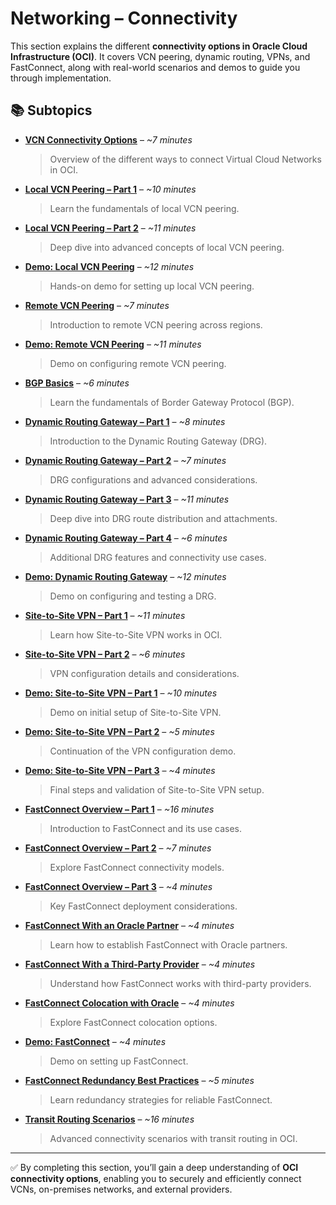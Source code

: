 # Networking – Connectivity  

This section explains the different **connectivity options in Oracle Cloud Infrastructure (OCI)**. It covers VCN peering, dynamic routing, VPNs, and FastConnect, along with real-world scenarios and demos to guide you through implementation.  

## 📚 Subtopics  

- [**VCN Connectivity Options**](VCN-Connectivity-Options.md) – *~7 minutes*  
  > Overview of the different ways to connect Virtual Cloud Networks in OCI.  

- [**Local VCN Peering – Part 1**](Local-VCN-Peering-Part-1.md) – *~10 minutes*  
  > Learn the fundamentals of local VCN peering.  

- [**Local VCN Peering – Part 2**](Local-VCN-Peering-Part-2.md) – *~11 minutes*  
  > Deep dive into advanced concepts of local VCN peering.  

- [**Demo: Local VCN Peering**](Demo-Local-VCN-Peering.md) – *~12 minutes*  
  > Hands-on demo for setting up local VCN peering.  

- [**Remote VCN Peering**](Remote-VCN-Peering.md) – *~7 minutes*  
  > Introduction to remote VCN peering across regions.  

- [**Demo: Remote VCN Peering**](Demo-Remote-VCN-Peering.md) – *~11 minutes*  
  > Demo on configuring remote VCN peering.  

- [**BGP Basics**](BGP-Basics.md) – *~6 minutes*  
  > Learn the fundamentals of Border Gateway Protocol (BGP).  

- [**Dynamic Routing Gateway – Part 1**](Dynamic-Routing-Gateway-Part-1.md) – *~8 minutes*  
  > Introduction to the Dynamic Routing Gateway (DRG).  

- [**Dynamic Routing Gateway – Part 2**](Dynamic-Routing-Gateway-Part-2.md) – *~7 minutes*  
  > DRG configurations and advanced considerations.  

- [**Dynamic Routing Gateway – Part 3**](Dynamic-Routing-Gateway-Part-3.md) – *~11 minutes*  
  > Deep dive into DRG route distribution and attachments.  

- [**Dynamic Routing Gateway – Part 4**](Dynamic-Routing-Gateway-Part-4.md) – *~6 minutes*  
  > Additional DRG features and connectivity use cases.  

- [**Demo: Dynamic Routing Gateway**](Demo-Dynamic-Routing-Gateway.md) – *~12 minutes*  
  > Demo on configuring and testing a DRG.  

- [**Site-to-Site VPN – Part 1**](Site-to-Site-VPN-Part-1.md) – *~11 minutes*  
  > Learn how Site-to-Site VPN works in OCI.  

- [**Site-to-Site VPN – Part 2**](Site-to-Site-VPN-Part-2.md) – *~6 minutes*  
  > VPN configuration details and considerations.  

- [**Demo: Site-to-Site VPN – Part 1**](Demo-Site-to-Site-VPN-Part-1.md) – *~10 minutes*  
  > Demo on initial setup of Site-to-Site VPN.  

- [**Demo: Site-to-Site VPN – Part 2**](Demo-Site-to-Site-VPN-Part-2.md) – *~5 minutes*  
  > Continuation of the VPN configuration demo.  

- [**Demo: Site-to-Site VPN – Part 3**](Demo-Site-to-Site-VPN-Part-3.md) – *~4 minutes*  
  > Final steps and validation of Site-to-Site VPN setup.  

- [**FastConnect Overview – Part 1**](Fast-Connect-Overview-Part-1.md) – *~16 minutes*  
  > Introduction to FastConnect and its use cases.  

- [**FastConnect Overview – Part 2**](Fast-Connect-Overview-Part-2.md) – *~7 minutes*  
  > Explore FastConnect connectivity models.  

- [**FastConnect Overview – Part 3**](Fast-Connect-Overview-Part-3.md) – *~4 minutes*  
  > Key FastConnect deployment considerations.  

- [**FastConnect With an Oracle Partner**](Fast-Connect-With-an-Oracle-Partner.md) – *~4 minutes*  
  > Learn how to establish FastConnect with Oracle partners.  

- [**FastConnect With a Third-Party Provider**](Fast-Connect-With-a-Third-Party-Provider.md) – *~4 minutes*  
  > Understand how FastConnect works with third-party providers.  

- [**FastConnect Colocation with Oracle**](Fast-Connect-Colocation-with-Oracle.md) – *~4 minutes*  
  > Explore FastConnect colocation options.  

- [**Demo: FastConnect**](Demo-FastConnect.md) – *~4 minutes*  
  > Demo on setting up FastConnect.  

- [**FastConnect Redundancy Best Practices**](FastConnect-Redundancy-Best-Practices.md) – *~5 minutes*  
  > Learn redundancy strategies for reliable FastConnect.  

- [**Transit Routing Scenarios**](Transit-Routing-Scenarios.md) – *~16 minutes*  
  > Advanced connectivity scenarios with transit routing in OCI.  

---

✅ By completing this section, you’ll gain a deep understanding of **OCI connectivity options**, enabling you to securely and efficiently connect VCNs, on-premises networks, and external providers.  

